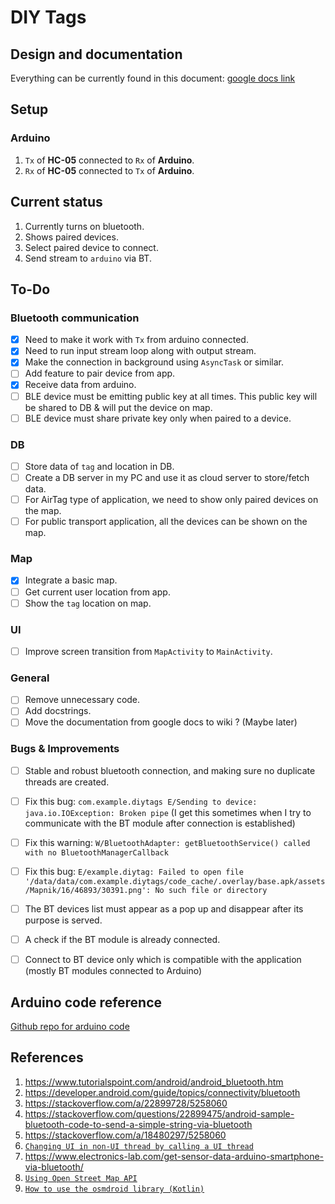 # DIY Tags

## Design and documentation

Everything can be currently found in this document: [google docs link](https://docs.google.com/document/d/1Ppr09-gekl5JMUxhiXsnFstjVjhbimueqNX8HMSm2II/edit?usp=sharing)


## Setup

### Arduino

1. `Tx` of __HC-05__ connected to `Rx` of __Arduino__.
1. `Rx` of __HC-05__ connected to `Tx` of __Arduino__.


## Current status

1. Currently turns on bluetooth.
1. Shows paired devices.
1. Select paired device to connect.
1. Send stream to `arduino` via BT.


## To-Do

### Bluetooth communication

- [x] Need to make it work with `Tx` from arduino connected.
- [x] Need to run input stream loop along with output stream.
- [x] Make the connection in background using `AsyncTask` or similar.
- [ ] Add feature to pair device from app.
- [x] Receive data from arduino.
- [ ] BLE device must be emitting public key at all times. This public key will be shared to DB & will put the device on map.
- [ ] BLE device must share private key only when paired to a device.

### DB

- [ ] Store data of `tag` and location in DB.
- [ ] Create a DB server in my PC and use it as cloud server to store/fetch data.
- [ ] For AirTag type of application, we need to show only paired devices on the map.
- [ ] For public transport application, all the devices can be shown on the map.

### Map

- [x] Integrate a basic map.
- [ ] Get current user location from app.
- [ ] Show the `tag` location on map.

### UI

- [ ] Improve screen transition from `MapActivity` to `MainActivity`.

### General

- [ ] Remove unnecessary code.
- [ ] Add docstrings.
- [ ] Move the documentation from google docs to wiki ? (Maybe later)

### Bugs & Improvements

- [ ] Stable and robust bluetooth connection, and making sure no duplicate threads are created.
- [ ] Fix this bug: `com.example.diytags E/Sending to device: java.io.IOException: Broken pipe` (I get this sometimes when I try to communicate with the BT module after connection is established)
- [ ] Fix this warning: `W/BluetoothAdapter: getBluetoothService() called with no BluetoothManagerCallback`
- [ ] Fix this bug: `E/example.diytag: Failed to open file '/data/data/com.example.diytags/code_cache/.overlay/base.apk/assets/Mapnik/16/46893/30391.png': No such file or directory`
- [ ] The BT devices list must appear as a pop up and disappear after its purpose is served.
- [ ] A check if the BT module is already connected.
- [ ] Connect to BT device only which is compatible with the application (mostly BT modules connected to Arduino)


## Arduino code reference

[Github repo for arduino code](https://github.com/25b3nk/arduino-projects/tree/master/bluetooth/diy_tags)


## References

1. https://www.tutorialspoint.com/android/android_bluetooth.htm
1. https://developer.android.com/guide/topics/connectivity/bluetooth
1. https://stackoverflow.com/a/22899728/5258060
1. https://stackoverflow.com/questions/22899475/android-sample-bluetooth-code-to-send-a-simple-string-via-bluetooth
1. https://stackoverflow.com/a/18480297/5258060
1. [`Changing UI in non-UI thread by calling a UI thread`](https://stackoverflow.com/a/47536058/5258060)
1. https://www.electronics-lab.com/get-sensor-data-arduino-smartphone-via-bluetooth/
1. [`Using Open Street Map API`](https://github.com/osmdroid/osmdroid/wiki)
1. [`How to use the osmdroid library (Kotlin)`](https://github.com/osmdroid/osmdroid/wiki/How-to-use-the-osmdroid-library-(Kotlin))
